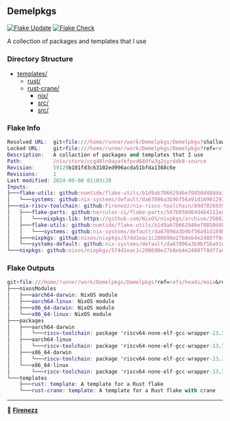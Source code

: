 ## Demelpkgs

[![Flake Update](https://github.com/Firenezz/Demelpkgs/actions/workflows/flake-update.yml/badge.svg)](https://github.com/Firenezz/Demelpkgs/blob/main/.github/workflows/flake-update.yml)
[![Flake Check](https://github.com/Firenezz/Demelpkgs/actions/workflows/flake-check.yml/badge.svg)](https://github.com/Firenezz/Demelpkgs/blob/main/.github/workflows/flake-check.yml)

A collection of packages and templates that I use
### Directory Structure

- [templates/](templates/)
  - [rust/](templates/rust/)
  - [rust-crane/](templates/rust-crane/)
    - [nix/](templates/rust-crane/nix/)
    - [src/](templates/rust-crane/src/)
    - [src/](templates/rust/src/)

### Flake Info

```nix
Resolved URL:  git+file:///home/runner/work/Demelpkgs/Demelpkgs?shallow=1
Locked URL:    git+file:///home/runner/work/Demelpkgs/Demelpkgs?ref=refs/heads/main&rev=59129b101fd3c63102ed996acda51bfda1368c6e&shallow=1
Description:   A collaction of packages and templates that I use
Path:          /nix/store/ccq48ln9ayafkfpvd68dfw3g2syrddk8-source
Revision:      59129b101fd3c63102ed996acda51bfda1368c6e
Revisions:     1
Last modified: 2024-09-08 01:03:20
Inputs:
├───flake-utils: github:numtide/flake-utils/b1d9ab70662946ef0850d488da1c9019f3a9752a (2024-03-11 08:33:50)
│   └───systems: github:nix-systems/default/da67096a3b9bf56a91d16901293e51ba5b49a27e (2023-04-09 08:27:08)
├───nix-riscv-toolchain: github:Firenezz/nix-riscv-toolchain/89d7026939c59179a492deaba449e234339a22b6 (2024-09-08 00:41:01)
│   ├───flake-parts: github:hercules-ci/flake-parts/567b938d64d4b4112ee253b9274472dc3a346eb6 (2024-09-01 23:45:43)
│   │   └───nixpkgs-lib: https://github.com/NixOS/nixpkgs/archive/356624c12086a18f2ea2825fed34523d60ccc4e3.tar.gz?narHash=sha256-Ss8QWLXdr2JCBPcYChJhz4xJm%2Bh/xjl4G0c0XlP6a74%3D (2024-09-01 23:35:47)
│   ├───flake-utils: github:numtide/flake-utils/b1d9ab70662946ef0850d488da1c9019f3a9752a (2024-03-11 08:33:50)
│   │   └───systems: github:nix-systems/default/da67096a3b9bf56a91d16901293e51ba5b49a27e (2023-04-09 08:27:08)
│   ├───nixpkgs: github:nixos/nixpkgs/574d1eac1c200690e27b8eb4e24887f8df7ac27c (2024-09-06 14:57:51)
│   └───systems-default: github:nix-systems/default/da67096a3b9bf56a91d16901293e51ba5b49a27e (2023-04-09 08:27:08)
└───nixpkgs: github:nixos/nixpkgs/574d1eac1c200690e27b8eb4e24887f8df7ac27c (2024-09-06 14:57:51)

```

### Flake Outputs

```nix
git+file:///home/runner/work/Demelpkgs/Demelpkgs?ref=refs/heads/main&rev=59129b101fd3c63102ed996acda51bfda1368c6e&shallow=1
├───nixosModules
│   ├───aarch64-darwin: NixOS module
│   ├───aarch64-linux: NixOS module
│   ├───x86_64-darwin: NixOS module
│   └───x86_64-linux: NixOS module
├───packages
│   ├───aarch64-darwin
│   │   └───riscv-toolchain: package 'riscv64-none-elf-gcc-wrapper-13.3.0'
│   ├───aarch64-linux
│   │   └───riscv-toolchain: package 'riscv64-none-elf-gcc-wrapper-13.3.0'
│   ├───x86_64-darwin
│   │   └───riscv-toolchain: package 'riscv64-none-elf-gcc-wrapper-13.3.0'
│   └───x86_64-linux
│       └───riscv-toolchain: package 'riscv64-none-elf-gcc-wrapper-13.3.0'
└───templates
    ├───rust: template: A template for a Rust flake
    └───rust-crane: template: A template for a Rust flake with crane

```

---

👤 [**Firenezz**](https://github.com/Firenezz)
